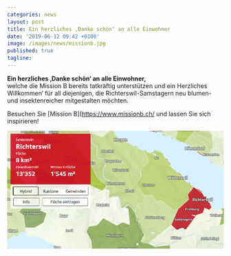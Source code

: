 ```yaml
---
categories: news
layout: post
title: Ein herzliches ‚Danke schön‘ an alle Einwohner 
date: '2019-06-12 09:42 +0100'
image: /images/news/missionb.jpg
published: true
tagline:
---
```


**Ein herzliches ‚Danke schön‘ an alle Einwohner,**  
welche die Mission B bereits tatkräftig unterstützen und ein Herzliches Willkommen‘ für all diejenigen, die Richterswil-Samstagern neu blumen- und insektenreicher mitgestalten möchten.  

Besuchen Sie [Mission B](https://www.missionb.ch/ und lassen Sie sich inspirieren!  

  
<img class="float-left mr-20" src="/images/news/missionb.jpg" /> 
